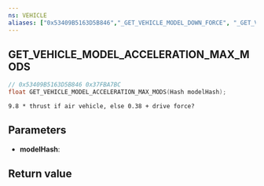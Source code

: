 ```yaml
---
ns: VEHICLE
aliases: ["0x53409B5163D5B846","_GET_VEHICLE_MODEL_DOWN_FORCE", "_GET_VEHICLE_MODEL_ESTIMATED_AGILITY"]
---
```

## GET_VEHICLE_MODEL_ACCELERATION_MAX_MODS

```c
// 0x53409B5163D5B846 0x37FBA7BC
float GET_VEHICLE_MODEL_ACCELERATION_MAX_MODS(Hash modelHash);
```

```
9.8 * thrust if air vehicle, else 0.38 + drive force?
```

## Parameters
* **modelHash**: 

## Return value
